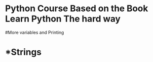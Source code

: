
# Python Course Based on the Book Learn Python The hard way

#More variables and Printing

# *Strings
